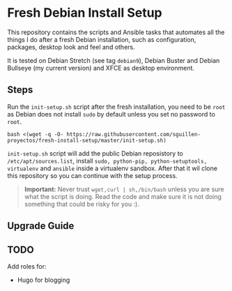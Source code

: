 Fresh Debian Install Setup
==========================

This repository contains the scripts and Ansible tasks that automates all the things I do after a fresh Debian installation, such as configuration, packages, desktop look and feel and others.

It is tested on Debian Stretch (see tag `debian9`), Debian Buster and Debian Bullseye (my current version) and XFCE as desktop environment.

## Steps
Run the `init-setup.sh` script after the fresh installation, you need to be `root` as Debian does not install `sudo` by default unless you set no password to `root`.

```
bash <(wget -q -O- https://raw.githubusercontent.com/sguillen-proyectos/fresh-install-setup/master/init-setup.sh)
```

`init-setup.sh` script will add the public Debian reposistory to `/etc/apt/sources.list`, install `sudo, python-pip, python-setuptools, virtualenv` and `ansible` inside a virtualenv sandbox. After that it wil clone this repository so you can continue with the setup process.

> **Important:** Never trust `wget,curl | sh,/bin/bash` unless you are sure what the script is doing. Read the code and make sure it is not doing something that could be risky for you :).


## Upgrade Guide


## TODO
Add roles for:

* Hugo for blogging
